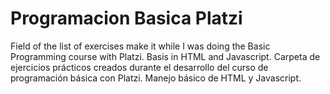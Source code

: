 # Programacion Basica Platzi
Field of the list of exercises make it while I was doing the Basic Programming course with Platzi. Basis in HTML and Javascript.
Carpeta de ejercicios prácticos creados durante el desarrollo del curso de programación básica con Platzi. Manejo básico de HTML y Javascript.
